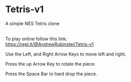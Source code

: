 # Tetris-v1<br>
A simple NES Tetris clone<br><br>

To play online follow this link:<br>
https://repl.it/@AndrewRubinstei/Tetris-v1<br>


Use the Left, and Right Arrow Keys to move left and right.<br>

Press the up Arrow Key to rotate the piece.<br>

Press the Space Bar to hard drop the piece.
